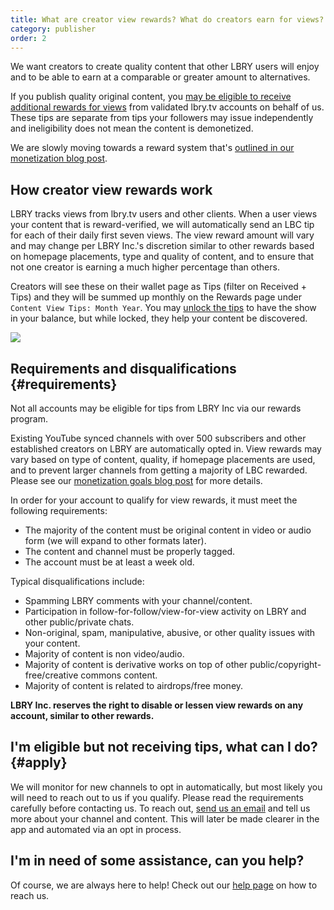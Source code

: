 ```yaml
---
title: What are creator view rewards? What do creators earn for views?
category: publisher
order: 2
---
```


We want creators to create quality content that other LBRY users will enjoy and to be able to earn at a comparable or greater amount to alternatives.

If you publish quality original content, you [may be eligible to receive additional rewards for views](#apply) from validated lbry.tv accounts on behalf of us. These tips are separate from tips your followers may issue independently and ineligibility does not mean the content is demonetized.

We are slowly moving towards a reward system that's [outlined in our monetization blog post](https://lbry.tv/@lbry:3f/monetizationtwopointoh:5).

## How creator view rewards work

LBRY tracks views from lbry.tv users and other clients. When a user views your content that is reward-verified, we will automatically send an LBC tip for each of their daily first seven views. The view reward amount will vary and may change per LBRY Inc.'s discretion similar to other rewards based on homepage placements, type and quality of content, and to ensure that not one creator is earning a much higher percentage than others.

Creators will see these on their wallet page as Tips (filter on Received + Tips) and they will be summed up monthly on the Rewards page under `Content View Tips: Month Year`. You may [unlock the tips](https://lbry.com/faq/tipping) to have the show in your balance, but while locked, they help your content be discovered.

![](https://thumbs.spee.ch/view/@thumbnails:4c/9decca5b3974f17a.jpeg)

## Requirements and disqualifications {#requirements}

Not all accounts may be eligible for tips from LBRY Inc via our rewards program.

Existing YouTube synced channels with over 500 subscribers and other established creators on LBRY are automatically opted in. View rewards may vary based on type of content, quality, if homepage placements are used, and to prevent larger channels from getting a majority of LBC rewarded. Please see our [monetization goals blog post](https://lbry.tv/@lbry:3f/monetizationtwopointoh:5) for more details.

In order for your account to qualify for view rewards, it must meet the following requirements:

- The majority of the content must be original content in video or audio form (we will expand to other formats later).
- The content and channel must be properly tagged.
- The account must be at least a week old.

Typical disqualifications include:

- Spamming LBRY comments with your channel/content.
- Participation in follow-for-follow/view-for-view activity on LBRY and other public/private chats.
- Non-original, spam, manipulative, abusive, or other quality issues with your content.
- Majority of content is non video/audio.
- Majority of content is derivative works on top of other public/copyright-free/creative commons content.
- Majority of content is related to airdrops/free money.

**LBRY Inc. reserves the right to disable or lessen view rewards on any account, similar to other rewards.**

## I'm eligible but not receiving tips, what can I do? {#apply}

We will monitor for new channels to opt in automatically, but most likely you will need to reach out to us if you qualify. Please read the requirements carefully before contacting us. To reach out, [send us an email](mailto:hello@lbry.com) and tell us more about your channel and content. This will later be made clearer in the app and automated via an opt in process.

## I'm in need of some assistance, can you help?

Of course, we are always here to help! Check out our [help page](/faq/support) on how to reach us.
